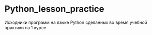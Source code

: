 # Python_lesson_practice
Исходники программ на языке Python сделанных во время учебной практики на 1 курсе

